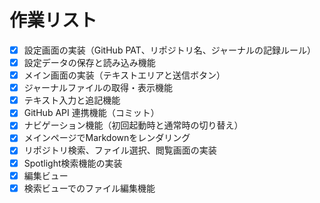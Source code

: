 # 作業リスト

- [x] 設定画面の実装（GitHub PAT、リポジトリ名、ジャーナルの記録ルール）
- [x] 設定データの保存と読み込み機能
- [x] メイン画面の実装（テキストエリアと送信ボタン）
- [x] ジャーナルファイルの取得・表示機能
- [x] テキスト入力と追記機能
- [x] GitHub API 連携機能（コミット）
- [x] ナビゲーション機能（初回起動時と通常時の切り替え）
- [x] メインページでMarkdownをレンダリング
- [x] リポジトリ検索、ファイル選択、閲覧画面の実装
- [x] Spotlight検索機能の実装
- [x] 編集ビュー
- [x] 検索ビューでのファイル編集機能
